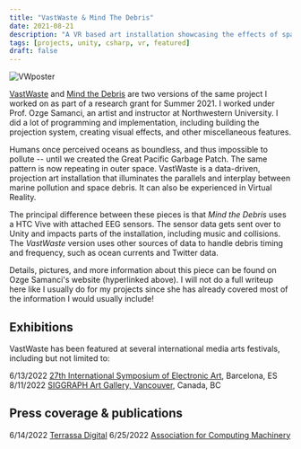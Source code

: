 ```yaml
---
title: "VastWaste & Mind The Debris"
date: 2021-08-21
description: "A VR based art installation showcasing the effects of space and marine debris."
tags: [projects, unity, csharp, vr, featured]
draft: false
---
```


![VWposter](/resources/vastwaste/posterVW.jpg)

[VastWaste](https://www.ozgesamanci.com/#/vastwaste/) and [Mind the Debris](https://www.ozgesamanci.com/#/mind-the-debris/) are two versions of the same project I worked on as part of a research grant for Summer 2021. I worked under Prof. Ozge Samanci, an artist and instructor at Northwestern University. I did a lot of programming and implementation, including building the projection system, creating visual effects, and other miscellaneous features. 

Humans once perceived oceans as boundless, and thus impossible to pollute -- until we created the Great Pacific Garbage Patch. The same pattern is now repeating in outer space. VastWaste is a data-driven, projection art installation that illuminates the parallels and interplay between marine pollution and space debris. It can also be experienced in Virtual Reality.

The principal difference between these pieces is that *Mind the Debris* uses a HTC Vive with attached EEG sensors. The sensor data gets sent over to Unity and impacts parts of the installation, including music and collisions. The *VastWaste* version uses other sources of data to handle debris timing and frequency, such as ocean currents and Twitter data.

Details, pictures, and more information about this piece can be found on Ozge Samanci's website (hyperlinked above). I will not do a full writeup here like I usually do for my projects since she has already covered most of the information I would usually include!

## Exhibitions

VastWaste has been featured at several international media arts festivals, including but not limited to:

6/13/2022   [27th International Symposium of Electronic Art](https://isea2022.isea-international.org/event/citm-upc-vastwaste/), Barcelona, ES
8/11/2022	[SIGGRAPH Art Gallery, Vancouver](https://s2022.siggraph.org/presentation/?id=artg_158&sess=sess227), Canada, BC

## Press coverage & publications

6/14/2022   [Terrassa Digital](https://terrassadigital.cat/veure-la-deixalla-espacial-de-forma-immersiva-des-del-citm/)
6/25/2022   [Association for Computing Machinery](https://dl.acm.org/doi/10.1145/3532837.3534952)